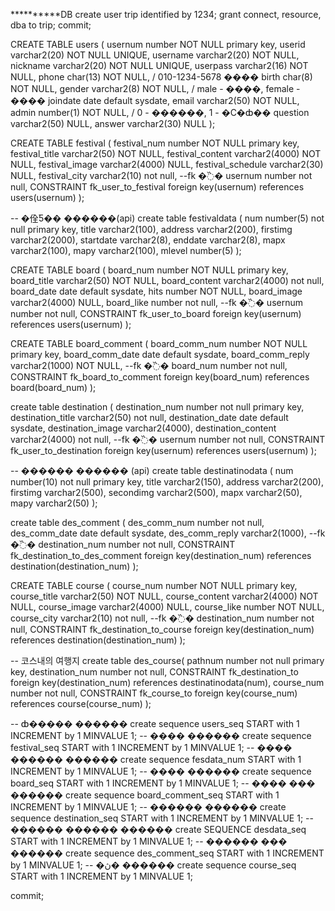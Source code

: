 **********DB
create user trip identified by 1234;
grant connect, resource, dba to trip;
commit;

CREATE TABLE users (
   usernum number NOT NULL primary key,
   userid varchar2(20) NOT NULL UNIQUE,
   username varchar2(20) NOT NULL,
   nickname varchar2(20) NOT NULL UNIQUE,
   userpass varchar2(16) NOT NULL,
   phone char(13) NOT NULL,  / 010-1234-5678 ����
   birth char(8) NOT NULL,
   gender varchar2(8) NOT NULL, / male - ����, female - ����
   joindate date default sysdate,
   email varchar2(50) NOT NULL,
   admin number(1) NOT NULL, / 0 - ������, 1 - �Ϲ�ȸ��
   question varchar2(50) NULL,
   answer varchar2(30) NULL
);

CREATE TABLE festival (
   festival_num number NOT NULL primary key,
   festival_title varchar2(50) NOT NULL,
   festival_content varchar2(4000) NOT NULL,
   festival_image varchar2(4000) NULL,
   festival_schedule varchar2(30) NULL,
   festival_city varchar2(10) not null,
   --fk �߰�
   usernum number not null,
   CONSTRAINT fk_user_to_festival foreign key(usernum) references users(usernum)
);

-- �佺Ƽ�� ������(api)
create table festivaldata (
    num number(5) not null primary key,
    title varchar2(100),
    address varchar2(200),
    firstimg varchar2(2000),
    startdate varchar2(8),
    enddate varchar2(8),
    mapx varchar2(100),
    mapy varchar2(100),
    mlevel number(5)
);

CREATE TABLE board (
   board_num number NOT NULL primary key,
   board_title varchar2(50) NOT NULL,
   board_content varchar2(4000) not null,
   board_date date default sysdate,
   hits number NOT NULL,
   board_image varchar2(4000) NULL,
   board_like number not null,
   --fk �߰�
   usernum number not null,
   CONSTRAINT fk_user_to_board foreign key(usernum) references users(usernum)
);

CREATE TABLE board_comment (
   board_comm_num number NOT NULL primary key,
   board_comm_date date default sysdate,
   board_comm_reply varchar2(1000) NOT NULL,
   --fk �߰�
   board_num number not null,
   CONSTRAINT fk_board_to_comment foreign key(board_num) references board(board_num)
);

create table destination (
    destination_num number not null primary key,
    destination_title varchar2(50) not null,
    destination_date date default sysdate,
    destination_image varchar2(4000),
    destination_content varchar2(4000) not null,
    --fk �߰�
    usernum number not null,
    CONSTRAINT fk_user_to_destination foreign key(usernum) references users(usernum)
);

-- ������ ������ (api)
create table destinatinodata (
    num number(10) not null primary key,
    title varchar2(150),
    address varchar2(200),
    firstimg varchar2(500),
    secondimg varchar2(500),
    mapx varchar2(50),
    mapy varchar2(50)
);

create table des_comment (
    des_comm_num number not null,
    des_comm_date date default sysdate,
    des_comm_reply varchar2(1000),
    --fk �߰�
    destination_num number not null,
    CONSTRAINT fk_destination_to_des_comment foreign key(destination_num) references destination(destination_num)
);
    

CREATE TABLE course (
   course_num number NOT NULL primary key,
   course_title varchar2(50) NOT NULL,
   course_content varchar2(4000) NOT NULL,
   course_image varchar2(4000) NULL,
   course_like number NOT NULL,
   course_city varchar2(10) not null,
   --fk �߰�
   destination_num number not null,
    CONSTRAINT fk_destination_to_course foreign key(destination_num) references destination(destination_num)
);

-- 코스내의 여행지
create table des_course(
    pathnum number not null primary key,
    destination_num number not null,
    CONSTRAINT fk_destination_to foreign key(destination_num) references destinatinodata(num),
    course_num number not null,
    CONSTRAINT fk_course_to foreign key(course_num) references course(course_num)
);


-- ȸ����� ������
create sequence users_seq
START with 1 INCREMENT by 1 MINVALUE 1;
-- ���� ������
create sequence festival_seq
START with 1 INCREMENT by 1 MINVALUE 1;
-- ���� ������ ������
create sequence fesdata_num
START with 1 INCREMENT by 1 MINVALUE 1;
-- ���� ������
create sequence board_seq
START with 1 INCREMENT by 1 MINVALUE 1;
-- ���� ��� ������
create sequence board_comment_seq
START with 1 INCREMENT by 1 MINVALUE 1;
-- ������ ������
create sequence destination_seq
START with 1 INCREMENT by 1 MINVALUE 1;
-- ������ ������ ������
create SEQUENCE desdata_seq 
START with 1 INCREMENT by 1 MINVALUE 1;
-- ������ ��� ������
create sequence des_comment_seq
START with 1 INCREMENT by 1 MINVALUE 1;
-- �ڽ� ������
create sequence course_seq
START with 1 INCREMENT by 1 MINVALUE 1;

commit;